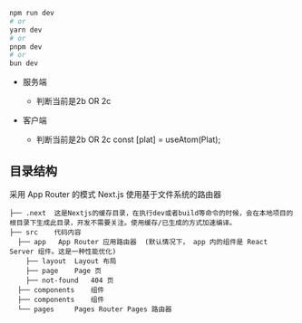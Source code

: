 <!--
 * @Author: shiguang
 * @Date: 2024-03-21 16:38:31
 * @LastEditors: shiguang
 * @LastEditTime: 2024-05-16 20:57:23
 * @Description: 
-->
```bash
npm run dev
# or
yarn dev
# or
pnpm dev
# or
bun dev
```

- 服务端
  - 判断当前是2b OR 2c

- 客户端
  - 判断当前是2b OR 2c
  const [plat] = useAtom(Plat);
  




## 目录结构
采用 App Router 的模式
Next.js 使用基于文件系统的路由器

```
├── .next  这是Nextjs的缓存目录，在执行dev或者build等命令的时候，会在本地项目的根目录下生成此目录，开发不需要关注。使用缓存/已生成的方式加速编译。
├── src    代码内容
  ├── app 	App Router 应用路由器  (默认情况下， app 内的组件是 React Server 组件。这是一种性能优化)
    ├── layout 	Layout 布局
    ├── page 	Page 页
    ├── not-found 	404 页
  ├── components 	组件
  ├── components 	组件
  └── pages 	Pages Router Pages 路由器
```
